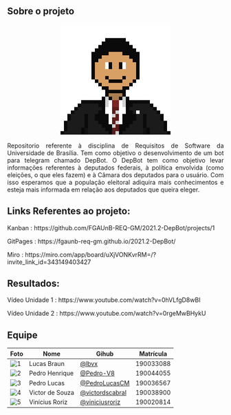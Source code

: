 ## Sobre o projeto
<p align="center">
<img src="https://github.com/FGAUnB-REQ-GM/2021.2-DepBot/blob/main/docs/assets/depbot.png?raw=true">
</p>

<p align="justify">
  Repositorio referente à disciplina de Requisitos de Software da Universidade de Brasília. Tem como objetivo o desenvolvimento de um bot para telegram chamado DepBot.
  O DepBot tem como objetivo levar informações referentes à deputados federais, à política envolvida (como eleições, o que eles fazem) e à Câmara dos deputados para o usuário. Com isso esperamos que a população eleitoral adiquira mais conhecimentos e esteja mais informada em relação aos deputados que queira eleger.
</p>

## Links Referentes ao projeto:

<p> Kanban : https://github.com/FGAUnB-REQ-GM/2021.2-DepBot/projects/1</p>
<p> GitPages : https://fgaunb-req-gm.github.io/2021.2-DepBot/</p>
<p> Miro : https://miro.com/app/board/uXjVONKvrRM=/?invite_link_id=343149403427</p>

## Resultados:

<p> Vídeo Unidade 1 : https://www.youtube.com/watch?v=0hVLfgD8wBI</p>
<p> Vídeo Unidade 2 : https://www.youtube.com/watch?v=0rgeMwBHykU</p>

## Equipe
Foto | Nome | Gihub | Matrícula
----- |------ | --------  | ------
<img src="https://github.com/lbvx.png" alt="1" width="90"> | Lucas Braun  | [@lbvx](https://github.com/lbvx) | 190033088 |
<img src="https://github.com/Pedro-V8.png" alt="2" width="90"> | Pedro Henrique | [@Pedro-V8](https://github.com/Pedro-V8) | 190044055 |
<img src="https://github.com/PedroLucasCM.png" alt="3" width="90"> | Pedro Lucas | [@PedroLucasCM](https://github.com/PedroLucasCM) | 190036567 |
<img src="https://github.com/victordscabral.png" alt="4" width="90"> | Victor de Souza | [@victordscabral](https://github.com/victordscabral) | 190038900 |
<img src="https://github.com/viniciusroriz.png" alt="5" width="90"> | Vinícius Roriz | [@viniciusroriz](https://github.com/viniciusroriz) | 190020814|
